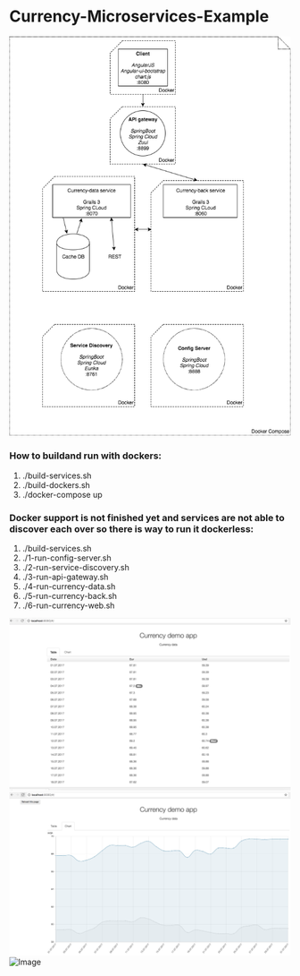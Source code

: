 # Currency-Microservices-Example
![Image](https://github.com/laplasianin/Currency-Microservices-Example/blob/master/currency-architecture)

### How to buildand run with dockers:
1. ./build-services.sh
1. ./build-dockers.sh
1. ./docker-compose up

### Docker support is not finished yet and services are not able to discover each over so there is way to run it dockerless: 
1. ./build-services.sh
1. ./1-run-config-server.sh
1. ./2-run-service-discovery.sh
1. ./3-run-api-gateway.sh
1. ./4-run-currency-data.sh
1. ./5-run-currency-back.sh
1. ./6-run-currency-web.sh

![Image](https://github.com/laplasianin/Currency-Microservices-Example/blob/master/pics/table.png)
![Image](https://github.com/laplasianin/Currency-Microservices-Example/blob/master/pics/chart.png)
![Image](https://github.com/laplasianin/Currency-Microservices-Example/blob/master/pics/discoivery.png)

